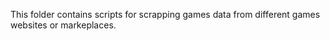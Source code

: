 This folder contains scripts for scrapping games data from different games websites or markeplaces. 
